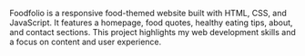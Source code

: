 Foodfolio is a responsive food-themed website built with HTML, CSS, and JavaScript. It features a homepage, food quotes, healthy eating tips, about, and contact sections. This project highlights my web development skills and a focus on content and user experience. 
